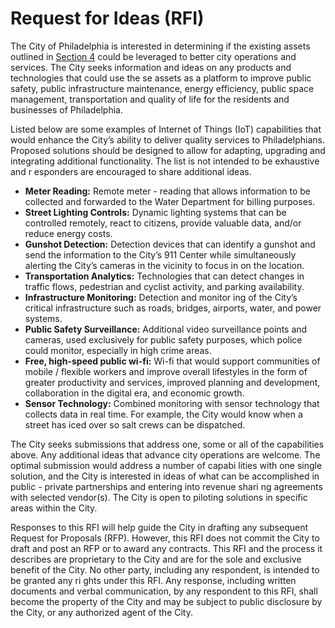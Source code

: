 # Request for Ideas (RFI)

The City of Philadelphia is interested in determining if the existing assets outlined in [Section 4](assets.md) could be leveraged to better city operations and services. The City seeks information and ideas on any products and technologies that could use the se assets as a platform to improve public safety, public infrastructure maintenance, energy efficiency, public space management, transportation and quality of life for the residents and businesses of Philadelphia.

Listed below are some examples of Internet of Things (IoT) capabilities that would enhance the City’s ability to deliver quality services to Philadelphians. Proposed solutions should be designed to allow for adapting, upgrading and integrating additional functionality. The list is not intended to be exhaustive and r esponders are encouraged to share additional ideas.

- **Meter Reading:** Remote meter - reading that allows information to be collected and forwarded to the Water Department for billing purposes.
- **Street Lighting Controls:** Dynamic lighting systems that can be controlled remotely, react to citizens, provide valuable data, and\/or reduce energy costs.
- **Gunshot Detection:** Detection devices that can identify a gunshot and send the information to the City’s 911 Center while simultaneously alerting the City’s cameras in the vicinity to focus in on the location.
- **Transportation Analytics:** Technologies that can detect changes in traffic flows, pedestrian and cyclist activity, and parking availability.
- **Infrastructure Monitoring:** Detection and monitor ing of the City’s critical infrastructure such as roads, bridges, airports, water, and power systems.
- **Public Safety Surveillance:** Additional video surveillance points and cameras, used exclusively for public safety purposes, which police could monitor, especially in high crime areas.
- **Free, high-speed public wi-fi:** Wi-fi that would support communities of mobile / flexible workers and improve overall lifestyles in the form of greater productivity and services, improved planning and development, collaboration in the digital era, and economic growth.
- **Sensor Technology:** Combined monitoring with sensor technology that collects data in real time. For example, the City would know when a street has iced over so salt crews can be dispatched.

The City seeks submissions that address one, some or all of the capabilities above. Any additional ideas that advance city operations are welcome. The optimal submission would address a number of capabi lities with one single solution, and the City is interested in ideas of what can be accomplished in public - private partnerships and entering into revenue shari ng agreements with selected vendor\(s\). The City is open to piloting solutions in specific areas within the City.

Responses to this RFI will help guide the City in drafting any subsequent Request for Proposals \(RFP\). However, this RFI does not commit the City to draft and post an RFP or to award any contracts. This RFI and the process it describes are proprietary to the City and are for the sole and exclusive benefit of the City. No other party, including any respondent, is intended to be granted any ri ghts under this RFI. Any response, including written documents and verbal communication, by any respondent to this RFI, shall become the property of the City and may be subject to public disclosure by the City, or any authorized agent of the City.

